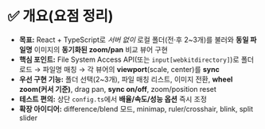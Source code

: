 # ✅ 개요(요점 정리)

- **목표:** React + TypeScript로 *서버 없이* 로컬 폴더(전·후 2~3개)를 불러와 **동일 파일명** 이미지의 **동기화된 zoom/pan** 비교 뷰어 구현
- **핵심 포인트:** File System Access API(또는 `input[webkitdirectory]`)로 폴더 로드 → 파일명 매칭 → 각 뷰어의 **viewport**(scale, center)를 **sync**
- **우선 구현 기능:** 폴더 선택(2~3개), 파일 매칭 리스트, 이미지 전환, **wheel zoom(커서 기준)**, drag pan, **sync on/off**, zoom/position reset
- **테스트 편의:** 상단 `config.ts`에서 **배율/속도/성능 옵션** 즉시 조정
- **확장 아이디어:** difference/blend 모드, minimap, ruler/crosshair, blink, split slider
